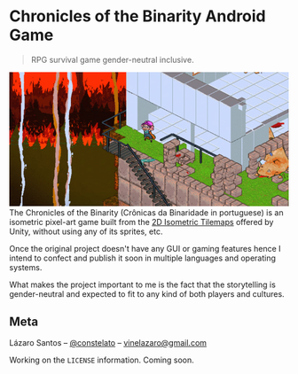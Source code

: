 # Chronicles of the Binarity Android Game
> RPG survival game gender-neutral inclusive.   

![](header.gif)
The Chronicles of the Binarity (Crônicas da Binaridade in portuguese) is an isometric pixel-art game built from the [2D Isometric Tilemaps](https://github.com/UnityTechnologies/2D_IsoTilemaps) offered by Unity, without using any of its sprites, etc. 

Once the original project doesn't have any GUI or gaming features hence I intend to confect and publish it soon in multiple languages and operating systems. 

What makes the project important to me is the fact that the storytelling is gender-neutral and expected to fit to any kind of both players and cultures.

## Meta

Lázaro Santos – [@constelato](https://twitter.com/constelato) – vinelazaro@gmail.com

Working on the ``LICENSE`` information. Coming soon.

<!-- Markdown link & img dfn's -->
[npm-image]: https://img.shields.io/npm/v/datadog-metrics.svg?style=flat-square
[npm-url]: https://npmjs.org/package/datadog-metrics
[npm-downloads]: https://img.shields.io/npm/dm/datadog-metrics.svg?style=flat-square
[travis-image]: https://img.shields.io/travis/dbader/node-datadog-metrics/master.svg?style=flat-square
[travis-url]: https://travis-ci.org/dbader/node-datadog-metrics
[wiki]: https://github.com/yourname/yourproject/wiki
